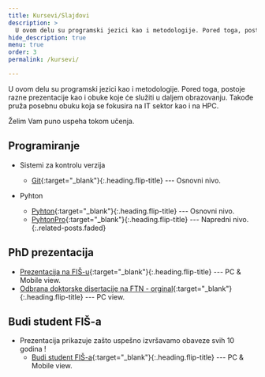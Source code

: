 ```yaml
---
title: Kursevi/Slajdovi
description: >
  U ovom delu su programski jezici kao i metodologije. Pored toga, postoje razne prezentacije kao i obuke koje će služiti u daljem obrazovanju. Takođe pruža posebnu obuku koja se fokusira na IT sektor kao i na HPC.
hide_description: true
menu: true
order: 3
permalink: /kursevi/

---
```

U ovom delu su programski jezici kao i metodologije. Pored toga, postoje razne prezentacije kao i obuke koje će služiti u daljem obrazovanju. Takođe pruža posebnu obuku koja se fokusira na IT sektor kao i na HPC.

Želim Vam puno uspeha tokom učenja.


## Programiranje
- Sistemi za kontrolu verzija 
  - [Git](/tech/git.html){:target="_blank"}{:.heading.flip-title} --- Osnovni nivo.

- Pyhton 
  - [Pyhton](/tech/Python.html){:target="_blank"}{:.heading.flip-title} --- Osnovni nivo.
  - [PyhtonPro](/tech/python_napredni.html){:target="_blank"}{:.heading.flip-title} --- Napredni nivo.
{:.related-posts.faded}



## PhD prezentacija

- [Prezentacija na FIŠ-u](/courses/fis/PhDfis.html){:target="_blank"}{:.heading.flip-title} --- PC & Mobile view.
- [Odbrana doktorske disertacije na FTN - orginal](/courses/PhD-MT/index.html){:target="_blank"}{:.heading.flip-title} --- PC view.



## Budi student FIŠ-a
- Prezentacija prikazuje zašto uspešno izvršavamo obaveze svih 10 godina !
	- [Budi student FIŠ-a](/courses/fis/fis.html){:target="_blank"}{:.heading.flip-title} --- PC & Mobile view.

